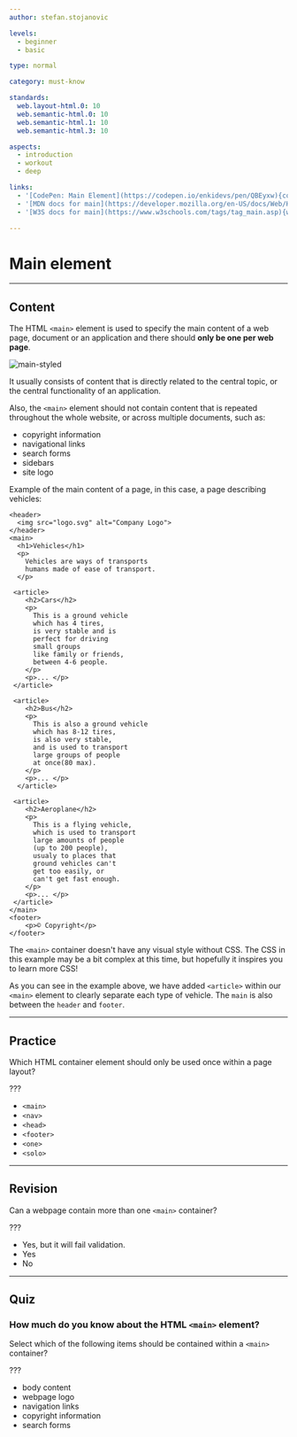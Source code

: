 ```yaml
---
author: stefan.stojanovic

levels:
  - beginner
  - basic

type: normal

category: must-know

standards:
  web.layout-html.0: 10
  web.semantic-html.0: 10
  web.semantic-html.1: 10
  web.semantic-html.3: 10

aspects:
  - introduction
  - workout
  - deep

links:
  - '[CodePen: Main Element](https://codepen.io/enkidevs/pen/QBEyxw){code}'
  - '[MDN docs for main](https://developer.mozilla.org/en-US/docs/Web/HTML/Element/main){website}'
  - '[W3S docs for main](https://www.w3schools.com/tags/tag_main.asp){website}'

---
```

# Main element
---
## Content

The HTML `<main>` element is used to specify the main content of a web page, document or an application and there should **only be one per web page**. 

![main-styled](%3Csvg%20xmlns%3D%22http%3A%2F%2Fwww.w3.org%2F2000%2Fsvg%22%20xmlns%3Axlink%3D%22http%3A%2F%2Fwww.w3.org%2F1999%2Fxlink%22%20width%3D%22320%22%20height%3D%22202%22%3E%3Cdefs%3E%3Cpath%20id%3D%22a%22%20d%3D%22M21%2036h274v130H21V36z%22%2F%3E%3Cmask%20id%3D%22b%22%20width%3D%22274%22%20height%3D%22130%22%20x%3D%220%22%20y%3D%220%22%20fill%3D%22%23fff%22%3E%3Cuse%20xlink%3Ahref%3D%22%23a%22%2F%3E%3C%2Fmask%3E%3C%2Fdefs%3E%3Cg%20fill%3D%22none%22%20fill-rule%3D%22evenodd%22%3E%3Crect%20width%3D%22320%22%20height%3D%22147%22%20y%3D%2227%22%20fill%3D%22%23FFF%22%20rx%3D%229%22%20transform%3D%22rotate%28-180%20160%20100.5%29%22%2F%3E%3Cpath%20fill%3D%22%233E94EC%22%20d%3D%22M320%2028H0V9c0-4.97056%204.02944-9%209-9h302c4.97056%200%209%204.02944%209%209v19zM0%20174h320v19c0%204.97056-4.02944%209-9%209H9c-4.97056%200-9-4.02944-9-9v-19z%22%2F%3E%3Ctext%20fill%3D%22%23FFF%22%20font-family%3D%22DINCondensed-Bold%2C%20DIN%20Condensed%22%20font-size%3D%2216%22%20font-weight%3D%22bold%22%3E%3Ctspan%20x%3D%2223%22%20y%3D%2221%22%3ELOGO%3C%2Ftspan%3E%3C%2Ftext%3E%3Cuse%20stroke%3D%22%23000%22%20stroke-dasharray%3D%223%22%20stroke-linecap%3D%22square%22%20stroke-width%3D%222%22%20mask%3D%22url%28%23b%29%22%20xlink%3Ahref%3D%22%23a%22%2F%3E%3Ctext%20fill%3D%22%23FFF%22%20font-family%3D%22DINCondensed-Bold%2C%20DIN%20Condensed%22%20font-size%3D%2216%22%20font-weight%3D%22bold%22%3E%3Ctspan%20x%3D%22132%22%20y%3D%22195%22%3ECOPYRIGHT%3C%2Ftspan%3E%3C%2Ftext%3E%3Ctext%20fill%3D%22%23000%22%20font-family%3D%22Roboto-Medium%2C%20Roboto%22%20font-size%3D%2216%22%20font-weight%3D%22400%22%3E%3Ctspan%20x%3D%2233%22%20y%3D%2258%22%3EMain%3C%2Ftspan%3E%3C%2Ftext%3E%3C%2Fg%3E%3C%2Fsvg%3E)

It usually consists of content that is directly related to the central topic, or the central functionality of an application. 

Also, the `<main>` element should not contain content that is repeated throughout the whole website, or across multiple documents, such as:
 - copyright information
 - navigational links
 - search forms
 - sidebars
 - site logo

Example of the main content of a page, in this case, a page describing vehicles:
```
<header>
  <img src="logo.svg" alt="Company Logo">
</header>
<main>
  <h1>Vehicles</h1>
  <p>
    Vehicles are ways of transports
    humans made of ease of transport.
  </p>

 <article>
    <h2>Cars</h2>
    <p>
      This is a ground vehicle
      which has 4 tires,
      is very stable and is
      perfect for driving
      small groups
      like family or friends,
      between 4-6 people.
    </p>
    <p>... </p>
 </article>

 <article>
    <h2>Bus</h2>
    <p>
      This is also a ground vehicle
      which has 8-12 tires,
      is also very stable,
      and is used to transport
      large groups of people
      at once(80 max).
    </p>
    <p>... </p>
  </article>

 <article>
    <h2>Aeroplane</h2>
    <p>
      This is a flying vehicle,
      which is used to transport
      large amounts of people
      (up to 200 people),
      usualy to places that
      ground vehicles can't
      get too easily, or
      can't get fast enough.
    </p>
    <p>... </p>
 </article>
</main>
<footer>
    <p>© Copyright</p>
</footer>
```

The `<main>` container doesn't have any visual style without CSS. The CSS in this example may be a bit complex at this time, but hopefully it inspires you to learn more CSS! 

<!--[View CodePen](https://codepen.io/enkidevs/pen/QBEyxw)-->

As you can see in the example above, we have added `<article>` within our `<main>` element to clearly separate each type of vehicle. The `main` is also between the `header` and `footer`. 


---
## Practice

Which HTML container element should only be used once within a page layout?

???

 * `<main>`
 * `<nav>`
 * `<head>`
 * `<footer>`
 * `<one>`
 * `<solo>`


---
## Revision

Can a webpage contain more than one `<main>` container?

???

* Yes, but it will fail validation.
* Yes
* No


---
## Quiz

### How much do you know about the HTML `<main>` element?

Select which of the following items should be contained within a `<main>` container?

???

 * body content
 * webpage logo
 * navigation links
 * copyright information
 * search forms
